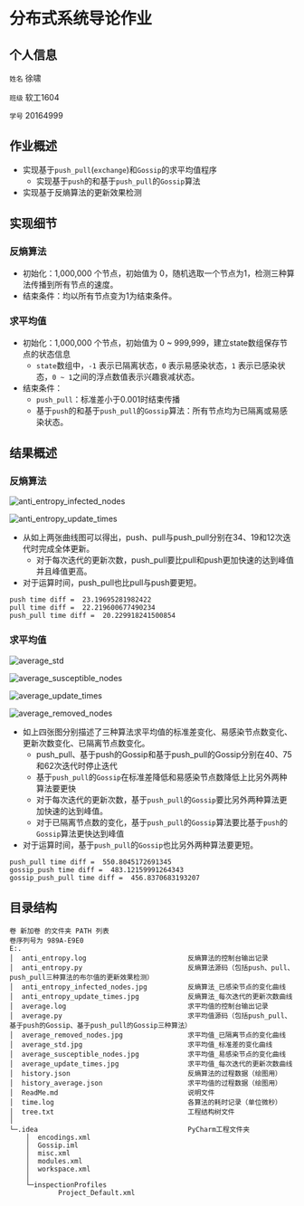 # 分布式系统导论作业

## 个人信息

`姓名` 徐啸

`班级` 软工1604

`学号` 20164999

## 作业概述

- 实现基于`push_pull`(`exchange`)和`Gossip`的求平均值程序
    - 实现基于`push`的和基于`push_pull`的`Gossip`算法
- 实现基于反熵算法的更新效果检测

## 实现细节
### 反熵算法
- 初始化：1,000,000 个节点，初始值为 0，随机选取一个节点为1，检测三种算法传播到所有节点的速度。
- 结束条件：均以所有节点变为1为结束条件。

### 求平均值
- 初始化：1,000,000 个节点，初始值为 0 ~ 999,999，建立state数组保存节点的状态信息
    - `state`数组中，`-1` 表示已隔离状态，`0` 表示易感染状态，`1` 表示已感染状态，`0 ~ 1`之间的浮点数值表示兴趣衰减状态。
- 结束条件：
    - `push_pull`：标准差小于0.001时结束传播
    - 基于`push`的和基于`push_pull`的`Gossip`算法：所有节点均为已隔离或易感染状态。

## 结果概述
### 反熵算法

![anti_entropy_infected_nodes](anti_entropy_infected_nodes.jpg)

![anti_entropy_update_times](anti_entropy_update_times.jpg)

- 从如上两张曲线图可以得出，push、pull与push_pull分别在34、19和12次迭代时完成全体更新。
  - 对于每次迭代的更新次数，push_pull要比pull和push更加快速的达到峰值并且峰值更高。
- 对于运算时间，push_pull也比pull与push要更短。

```
push time diff =  23.19695281982422
pull time diff =  22.219600677490234
push_pull time diff =  20.229918241500854
```

### 求平均值

![average_std](average_std.jpg)

![average_susceptible_nodes](average_susceptible_nodes.jpg)

![average_update_times](average_update_times.jpg)

![average_removed_nodes](average_removed_nodes.jpg)

- 如上四张图分别描述了三种算法求平均值的标准差变化、易感染节点数变化、更新次数变化、已隔离节点数变化。
  - push_pull、基于push的Gossip和基于push_pull的Gossip分别在40、75和62次迭代时停止迭代
  - 基于`push_pull`的`Gossip`在标准差降低和易感染节点数降低上比另外两种算法要更快
  - 对于每次迭代的更新次数，基于`push_pull`的`Gossip`要比另外两种算法更加快速的达到峰值。
  - 对于已隔离节点数的变化，基于`push_pull`的`Gossip`算法要比基于`push`的`Gossip`算法更快达到峰值
- 对于运算时间，基于`push_pull`的`Gossip`也比另外两种算法要更短。

```
push_pull time diff =  550.8045172691345
gossip_push time diff =  483.12159991264343
gossip_push_pull time diff =  456.8370683193207
```

## 目录结构

```
卷 新加卷 的文件夹 PATH 列表
卷序列号为 989A-E9E0
E:.
│  anti_entropy.log							反熵算法的控制台输出记录
│  anti_entropy.py                          反熵算法源码（包括push、pull、push_pull三种算法的布尔值的更新效果检测）
│  anti_entropy_infected_nodes.jpg          反熵算法_已感染节点的变化曲线
│  anti_entropy_update_times.jpg            反熵算法_每次迭代的更新次数曲线
│  average.log								求平均值的控制台输出记录
│  average.py                               求平均值源码（包括push_pull、基于push的Gossip、基于push_pull的Gossip三种算法）
│  average_removed_nodes.jpg                求平均值_已隔离节点的变化曲线
│  average_std.jpg                          求平均值_标准差的变化曲线
│  average_susceptible_nodes.jpg            求平均值_易感染节点的变化曲线
│  average_update_times.jpg                 求平均值_每次迭代的更新次数曲线
│  history.json                             反熵算法的过程数据（绘图用）
│  history_average.json                     求平均值的过程数据（绘图用）
│  ReadMe.md								说明文件
│  time.log                                 各算法的耗时记录（单位微秒）
│  tree.txt                                 工程结构树文件
│  
└─.idea                                     PyCharm工程文件夹
    │  encodings.xml
    │  Gossip.iml
    │  misc.xml
    │  modules.xml
    │  workspace.xml
    │  
    └─inspectionProfiles
            Project_Default.xml
```